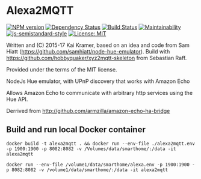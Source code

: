 # Alexa2MQTT

[![NPM version](https://badge.fury.io/js/alexa2mqtt.svg)](http://badge.fury.io/js/alexa2mqtt)
[![Dependency Status](https://img.shields.io/gemnasium/krambox/alexa2mqtt.svg?maxAge=2592000)](https://gemnasium.com/github.com/krambox/alexa2mqtt)
[![Build Status](https://travis-ci.org/krambox/alexa2mqtt.svg?branch=master)](https://travis-ci.org/krambox/alexa2mqtt)
[![Maintainability](https://api.codeclimate.com/v1/badges/323bbf948a25557a2406/maintainability)](https://codeclimate.com/github/krambox/alexa2mqtt/maintainability)
[![js-semistandard-style](https://img.shields.io/badge/code%20style-semistandard-brightgreen.svg?style=flat-square)](https://github.com/Flet/semistandard)
[![License: MIT](https://img.shields.io/badge/License-MIT-yellow.svg)](https://opensource.org/licenses/MIT)

Written and (C) 2015-17 Kai Kramer, based on an idea and code from Sam Hiatt (https://github.com/samhiatt/node-hue-emulator).
Build with https://github.com/hobbyquaker/xyz2mqtt-skeleton from Sebastian Raff.

Provided under the terms of the MIT license.


NodeJs Hue emulator, with UPnP discovery that works with Amazon Echo

Allows Amazon Echo to communicate with arbitrary http services using the Hue API. 

Derrived from http://github.com/armzilla/amazon-echo-ha-bridge

## Build and run local Docker container

    docker build -t alexa2mqtt . && docker run --env-file ./alexa2mqtt.env -p 1900:1900 -p 8082:8082 -v /Volumes/data/smarthome/:/data -it alexa2mqtt 

    docker run --env-file /volume1/data/smarthome/alexa.env -p 1900:1900 -p 8082:8082 -v /volume1/data/smarthome/:/data -it alexa2mqtt
